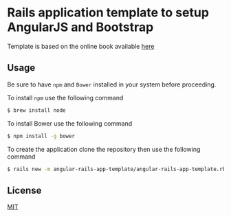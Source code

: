 # Rails application template to setup AngularJS and Bootstrap

Template is based on the online book available [here](http://angular-rails.com/)

## Usage

Be sure to have `npm` and `Bower` installed in your system before proceeding.

To install `npm` use the following command

```sh
$ brew install node
```

To install Bower use the following command

```sh
$ npm install -g bower
```

To create the application clone the repository then use the following command
```sh
$ rails new -m angular-rails-app-template/angular-rails-app-template.rb app_name 
```

## License

[MIT](./LICENSE)
